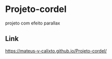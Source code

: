# Projeto-cordel
projeto com efeito parallax

## Link
  https://mateus-v-calixto.github.io/Projeto-cordel/
